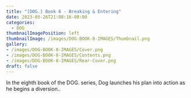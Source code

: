 ```yaml
---
title: "[DOG.] Book 8 - Breaking & Entering"
date: 2023-05-26T21:08:16-08:00
categories:
  - DOG
thumbnailImagePosition: left
thumbnailImage: /images/DOG-BOOK-8-IMAGES/Thumbnail.png
gallery: 
- /images/DOG-BOOK-8-IMAGES/Cover.png
- /images/DOG-BOOK-8-IMAGES/Contents.png
- /images/DOG-BOOK-8-IMAGES/Rear-Cover.png
draft: false
---
```

In the eighth book of the DOG. series, Dog launches his plan into action as he begins a diversion..